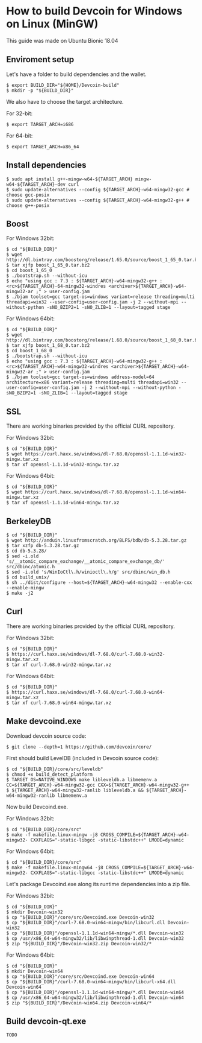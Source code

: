 # How to build Devcoin for Windows on Linux (MinGW)

This guide was made on Ubuntu Bionic 18.04

## Enviroment setup

Let's have a folder to build dependencies and the wallet.
```
$ export BUILD_DIR="${HOME}/Devcoin-build"
$ mkdir -p "${BUILD_DIR}"
```
We also have to choose the target architecture.

For 32-bit:

```
$ export TARGET_ARCH=i686
```

For 64-bit:

```
$ export TARGET_ARCH=x86_64
```


## Install dependencies

```
$ sudo apt install g++-mingw-w64-${TARGET_ARCH} mingw-w64-${TARGET_ARCH}-dev curl
$ sudo update-alternatives --config ${TARGET_ARCH}-w64-mingw32-gcc # choose gcc-posix
$ sudo update-alternatives --config ${TARGET_ARCH}-w64-mingw32-g++ # choose g++-posix
```


## Boost

For Windows 32bit:

```
$ cd "${BUILD_DIR}"
$ wget http://dl.bintray.com/boostorg/release/1.65.0/source/boost_1_65_0.tar.bz2
$ tar xjfp boost_1_65_0.tar.bz2
$ cd boost_1_65_0
$ ./bootstrap.sh --without-icu
$ echo "using gcc : 7.3 : ${TARGET_ARCH}-w64-mingw32-g++ : <rc>${TARGET_ARCH}-64-mingw32-windres <archiver>${TARGET_ARCH}-w64-mingw32-ar ;" > user-config.jam
$ ./bjam toolset=gcc target-os=windows variant=release threading=multi threadapi=win32 --user-config=user-config.jam -j 2 --without-mpi --without-python -sNO_BZIP2=1 -sNO_ZLIB=1 --layout=tagged stage
```

For Windows 64bit:

```
$ cd "${BUILD_DIR}"
$ wget http://dl.bintray.com/boostorg/release/1.68.0/source/boost_1_68_0.tar.bz2
$ tar xjfp boost_1_68_0.tar.bz2
$ cd boost_1_68_0
$ ./bootstrap.sh --without-icu
$ echo "using gcc : 7.3 : ${TARGET_ARCH}-w64-mingw32-g++ : <rc>${TARGET_ARCH}-w64-mingw32-windres <archiver>${TARGET_ARCH}-w64-mingw32-ar ;" > user-config.jam
$ ./bjam toolset=gcc target-os=windows address-model=64 architecture=x86 variant=release threading=multi threadapi=win32 --user-config=user-config.jam -j 2 --without-mpi --without-python -sNO_BZIP2=1 -sNO_ZLIB=1 --layout=tagged stage
```


## SSL 

There are working binaries provided by the official CURL repository.

For Windows 32bit:

```
$ cd "${BUILD_DIR}"
$ wget https://curl.haxx.se/windows/dl-7.68.0/openssl-1.1.1d-win32-mingw.tar.xz
$ tar xf openssl-1.1.1d-win32-mingw.tar.xz
```

For Windows 64bit:

```
$ cd "${BUILD_DIR}"
$ wget https://curl.haxx.se/windows/dl-7.68.0/openssl-1.1.1d-win64-mingw.tar.xz
$ tar xf openssl-1.1.1d-win64-mingw.tar.xz
```


## BerkeleyDB

```
$ cd "${BUILD_DIR}"
$ wget http://anduin.linuxfromscratch.org/BLFS/bdb/db-5.3.28.tar.gz
$ tar xzfp db-5.3.28.tar.gz
$ cd db-5.3.28/
$ sed -i.old 's/__atomic_compare_exchange/__atomic_compare_exchange_db/' src/dbinc/atomic.h
$ sed -i.old 's/WinIoCtl\.h/winioctl\.h/g' src/dbinc/win_db.h
$ cd build_unix/
$ sh ../dist/configure --host=${TARGET_ARCH}-w64-mingw32 --enable-cxx --enable-mingw
$ make -j2
```


## Curl

There are working binaries provided by the official CURL repository.

For Windows 32bit:

```
$ cd "${BUILD_DIR}"
$ https://curl.haxx.se/windows/dl-7.68.0/curl-7.68.0-win32-mingw.tar.xz
$ tar xf curl-7.68.0-win32-mingw.tar.xz
```

For Windows 64bit:

```
$ cd "${BUILD_DIR}"
$ https://curl.haxx.se/windows/dl-7.68.0/curl-7.68.0-win64-mingw.tar.xz
$ tar xf curl-7.68.0-win64-mingw.tar.xz
```


## Make devcoind.exe

Download devcoin source code:

```
$ git clone --depth=1 https://github.com/devcoin/core/
```

First should build LevelDB (included in Devcoin source code):

```
$ cd "${BUILD_DIR}/core/src/leveldb"
$ chmod +x build_detect_platform
$ TARGET_OS=NATIVE_WINDOWS make libleveldb.a libmemenv.a CC=${TARGET_ARCH}-w64-mingw32-gcc CXX=${TARGET_ARCH}-w64-mingw32-g++
$ ${TARGET_ARCH}-w64-mingw32-ranlib libleveldb.a && ${TARGET_ARCH}-w64-mingw32-ranlib libmemenv.a

```

Now build Devcoind.exe.

For Windows 32bit:

```
$ cd "${BUILD_DIR}/core/src"
$ make -f makefile.linux-mingw -j8 CROSS_COMPILE=${TARGET_ARCH}-w64-mingw32- CXXFLAGS="-static-libgcc -static-libstdc++" LMODE=dynamic
```

For Windows 64bit:

```
$ cd "${BUILD_DIR}/core/src"
$ make -f makefile.linux-mingw64 -j8 CROSS_COMPILE=${TARGET_ARCH}-w64-mingw32- CXXFLAGS="-static-libgcc -static-libstdc++" LMODE=dynamic
```

Let's package Devcoind.exe along its runtime dependencies into a zip file.

For Windows 32bit:

```
$ cd "${BUILD_DIR}"
$ mkdir Devcoin-win32
$ cp "${BUILD_DIR}"/core/src/Devcoind.exe Devcoin-win32
$ cp "${BUILD_DIR}"/curl-7.68.0-win64-mingw/bin/libcurl.dll Devcoin-win32
$ cp "${BUILD_DIR}"/openssl-1.1.1d-win64-mingw/*.dll Devcoin-win32
$ cp /usr/x86_64-w64-mingw32/lib/libwinpthread-1.dll Devcoin-win32
$ zip "${BUILD_DIR}"/Devcoin-win32.zip Devcoin-win32/*
```

For Windows 64bit:

```
$ cd "${BUILD_DIR}"
$ mkdir Devcoin-win64
$ cp "${BUILD_DIR}"/core/src/Devcoind.exe Devcoin-win64
$ cp "${BUILD_DIR}"/curl-7.68.0-win64-mingw/bin/libcurl-x64.dll Devcoin-win64
$ cp "${BUILD_DIR}"/openssl-1.1.1d-win64-mingw/*.dll Devcoin-win64
$ cp /usr/x86_64-w64-mingw32/lib/libwinpthread-1.dll Devcoin-win64
$ zip "${BUILD_DIR}"/Devcoin-win64.zip Devcoin-win64/*
```


## Build devcoin-qt.exe
```
TODO
```

